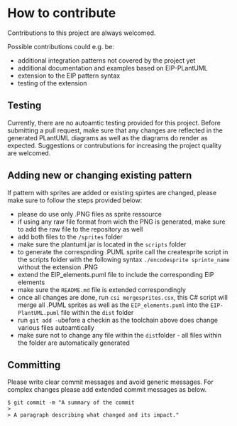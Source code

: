 # How to contribute 

Contributions to this project are always welcomed. 

Possible contributions could e.g. be: 

  * additional integration patterns not covered by the project yet
  * additional documentation and examples based on EIP-PLantUML
  * extension to the EIP pattern syntax 
  * testing of the extension 
  
## Testing 

Currently, there are no autoamtic testing provided for this project. 
Before submitting a pull request, make sure that any changes are reflected in the generated PLantUML diagrams as well as the diagrams do render as expected. 
Suggestions or contrubutions for increasing the project quality are welcomed.

## Adding new or changing existing pattern 

If pattern with sprites are added or existing spirtes are changed, please make sure to follow the steps provided below: 

* please do use only .PNG files as sprite ressource 
* if using any raw file format from wich the PNG is generated, make sure to add the raw file to the repository as well
* add both files to the ``/sprites`` folder 
* make sure the plantuml.jar is located in the ``scripts`` folder 
* to generate the correspnding .PUML sprite call the createsprite script in the scripts folder with the following syntax ``./encodesprite sprinte_name`` without the extension .PNG
* extend the EIP_elements.puml file to include the corresponding EIP elements 
* make sure the ``README.md`` file is extended correspondingly
* once all changes are done, run ``csi mergesprites.csx``, this C# script will merge all .PUML sprites as well as the ``EIP_elements.puml`` into the ``EIP-PlantUML.puml`` file within the ``dist`` folder
* run ``git add -u``before a checkin as the toolchain above does change various files autoamtically 
* make sure not to change any file within the ``dist``folder - all files within the folder are automatically generated

## Committing

Please write clear commit messages and avoid generic messages. For complex changes please add extended commit messages as below. 

    $ git commit -m "A summary of the commit
    > 
    > A paragraph describing what changed and its impact."
